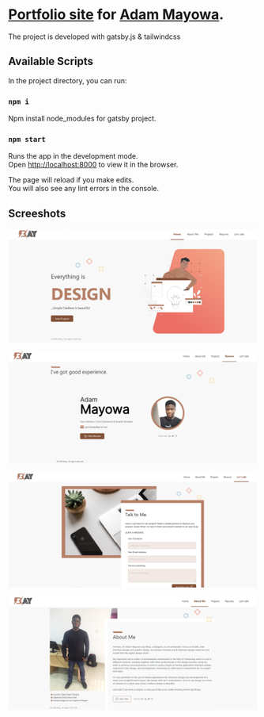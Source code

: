 # [Portfolio site](https://bkay.design) for [Adam Mayowa](https://mailto:gentleibkay@gmail.com).

The project is developed with gatsby.js & tailwindcss

## Available Scripts

In the project directory, you can run:

### `npm i`

Npm install node_modules for gatsby project.

### `npm start`

Runs the app in the development mode.<br />
Open [http://localhost:8000](http://localhost:8000) to view it in the browser.

The page will reload if you make edits.<br />
You will also see any lint errors in the console.

## Screeshots

![page1](image/bkay1.png)

![page2](image/bkay2.png)

![page3](image/bkay3.png)

![page4](image/bkay4.png)

